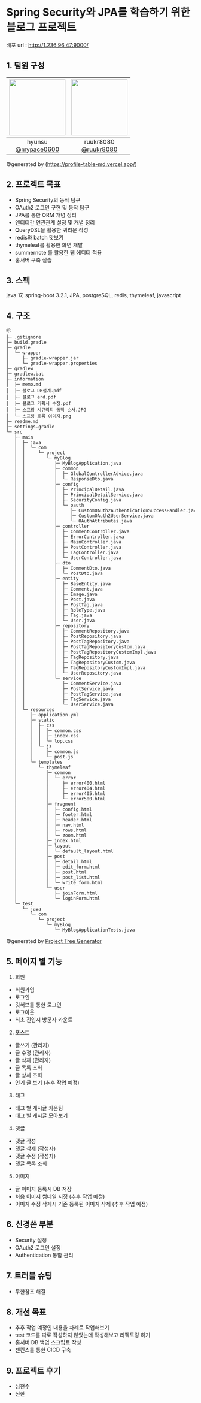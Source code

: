 # Spring Security와 JPA를 학습하기 위한 블로그 프로젝트

배포 url : http://1.236.96.47:9000/


## 1. 팀원 구성
|<img src="https://avatars.githubusercontent.com/u/97038857?v=4" width="150" height="150"/>|<img src="https://avatars.githubusercontent.com/u/131014787?v=4" width="150" height="150"/>|
|:-:|:-:|
|hyunsu<br/>[@mypace0600](https://github.com/mypace0600)|ruukr8080<br/>[@ruukr8080](https://github.com/ruukr8080)|

©generated by (https://profile-table-md.vercel.app/)

## 2. 프로젝트 목표
- Spring Security의 동작 탐구
- OAuth2 로그인 구현 및 동작 탐구
- JPA를 통한 ORM 개념 정리
- 엔티티간 연관관계 설정 및 개념 정리
- QueryDSL을 활용한 쿼리문 작성
- redis와 batch 맛보기
- thymeleaf를 활용한 화면 개발
- summernote 를 활용한 웹 에디터 적용
- 홈서버 구축 실습

## 3. 스펙
java 17, spring-boot 3.2.1, JPA, postgreSQL, redis, thymeleaf, javascript

## 4. 구조

```
📦 
├─ .gitignore
├─ build.gradle
├─ gradle
│  └─ wrapper
│     ├─ gradle-wrapper.jar
│     └─ gradle-wrapper.properties
├─ gradlew
├─ gradlew.bat
├─ information
│  ├─ memo.md
│  ├─ 블로그 DB설계.pdf
│  ├─ 블로그 erd.pdf
│  ├─ 블로그 기획서 수정.pdf
│  ├─ 스프링 시큐리티 동작 순서.JPG
│  └─ 스프링 흐름 이미지.png
├─ readme.md
├─ settings.gradle
└─ src
   ├─ main
   │  ├─ java
   │  │  └─ com
   │  │     └─ project
   │  │        └─ myBlog
   │  │           ├─ MyBlogApplication.java
   │  │           ├─ common
   │  │           │  ├─ GlobalControllerAdvice.java
   │  │           │  └─ ResponseDto.java
   │  │           ├─ config
   │  │           │  ├─ PrincipalDetail.java
   │  │           │  ├─ PrincipalDetailService.java
   │  │           │  ├─ SecurityConfig.java
   │  │           │  └─ oauth
   │  │           │     ├─ CustomOAuth2AuthenticationSuccessHandler.java
   │  │           │     ├─ CustomOAuth2UserService.java
   │  │           │     └─ OAuthAttributes.java
   │  │           ├─ controller
   │  │           │  ├─ CommentController.java
   │  │           │  ├─ ErrorController.java
   │  │           │  ├─ MainController.java
   │  │           │  ├─ PostController.java
   │  │           │  ├─ TagController.java
   │  │           │  └─ UserController.java
   │  │           ├─ dto
   │  │           │  ├─ CommentDto.java
   │  │           │  └─ PostDto.java
   │  │           ├─ entity
   │  │           │  ├─ BaseEntity.java
   │  │           │  ├─ Comment.java
   │  │           │  ├─ Image.java
   │  │           │  ├─ Post.java
   │  │           │  ├─ PostTag.java
   │  │           │  ├─ RoleType.java
   │  │           │  ├─ Tag.java
   │  │           │  └─ User.java
   │  │           ├─ repository
   │  │           │  ├─ CommentRepository.java
   │  │           │  ├─ PostRepository.java
   │  │           │  ├─ PostTagRepository.java
   │  │           │  ├─ PostTagRepositoryCustom.java
   │  │           │  ├─ PostTagRepositoryCustomImpl.java
   │  │           │  ├─ TagRepository.java
   │  │           │  ├─ TagRepositoryCustom.java
   │  │           │  ├─ TagRepositoryCustomImpl.java
   │  │           │  └─ UserRepository.java
   │  │           └─ service
   │  │              ├─ CommentService.java
   │  │              ├─ PostService.java
   │  │              ├─ PostTagService.java
   │  │              ├─ TagService.java
   │  │              └─ UserService.java
   │  └─ resources
   │     ├─ application.yml
   │     ├─ static
   │     │  ├─ css
   │     │  │  ├─ common.css
   │     │  │  ├─ index.css
   │     │  │  └─ lop.css
   │     │  └─ js
   │     │     ├─ common.js
   │     │     └─ post.js
   │     └─ templates
   │        └─ thymeleaf
   │           ├─ common
   │           │  └─ error
   │           │     ├─ error400.html
   │           │     ├─ error404.html
   │           │     ├─ error405.html
   │           │     └─ error500.html
   │           ├─ fragment
   │           │  ├─ config.html
   │           │  ├─ footer.html
   │           │  ├─ header.html
   │           │  ├─ nav.html
   │           │  ├─ rows.html
   │           │  └─ zoom.html
   │           ├─ index.html
   │           ├─ layout
   │           │  └─ default_layout.html
   │           ├─ post
   │           │  ├─ detail.html
   │           │  ├─ edit_form.html
   │           │  ├─ post.html
   │           │  ├─ post_list.html
   │           │  └─ write_form.html
   │           └─ user
   │              ├─ joinForm.html
   │              └─ loginForm.html
   └─ test
      └─ java
         └─ com
            └─ project
               └─ myBlog
                  └─ MyBlogApplicationTests.java
```
©generated by [Project Tree Generator](https://woochanleee.github.io/project-tree-generator)

## 5. 페이지 별 기능
1) 회원
- 회원가입
- 로그인
- 깃허브를 통한 로그인
- 로그아웃
- 최초 진입시 방문자 카운트

2) 포스트
- 글쓰기 (관리자)
- 글 수정 (관리자)
- 글 삭제 (관리자)
- 글 목록 조회
- 글 상세 조회
- 인기 글 보기 (추후 작업 예정)

3) 태그
- 태그 별 게시글 카운팅
- 태그 별 게시글 모아보기

4) 댓글
- 댓글 작성
- 댓글 삭제 (작성자)
- 댓글 수정 (작성자)
- 댓글 목록 조회

5) 이미지
- 글 이미지 등록시 DB 저장
- 처음 이미지 썸네일 지정 (추후 작업 예정)
- 이미지 수정 삭제시 기존 등록된 이미지 삭제 (추후 작업 예정)

## 6. 신경쓴 부분
- Security 설정
- OAuth2 로그인 설정
- Authentication 통합 관리

## 7. 트러블 슈팅
- 무한참조 해결

## 8. 개선 목표
- 추후 작업 예정인 내용을 차례로 작업해보기
- test 코드를 따로 작성하지 않았는데 작성해보고 리펙토링 하기
- 홈서버 DB 백업 스크립트 작성
- 젠킨스를 통한 CICD 구축

## 9. 프로젝트 후기
- 심현수
- 신한
